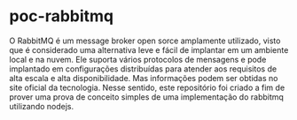 # poc-rabbitmq

O RabbitMQ é um message broker open sorce amplamente utilizado, visto que é considerado uma alternativa leve e fácil de implantar em um ambiente local e na nuvem. Ele suporta vários protocolos de mensagens e pode implantado em configurações distribuídas para atender aos requisitos de alta escala e alta disponibilidade. Mas informações podem ser obtidas no site oficial da tecnologia. Nesse sentido, este repositório foi criado a fim de prover uma prova de conceito simples de uma implementação do rabbitmq utilizando nodejs. 
